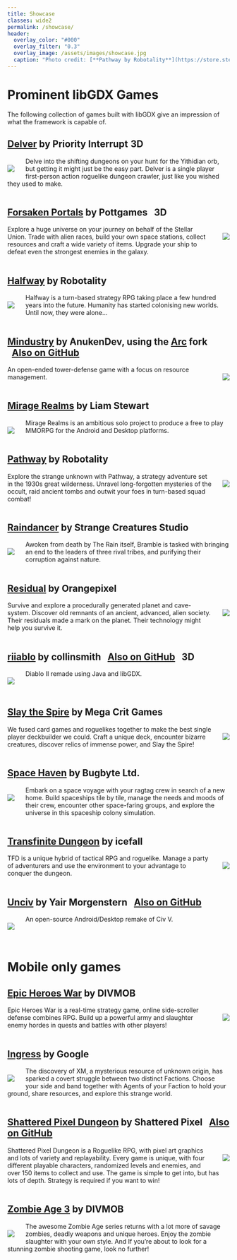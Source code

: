 ```yaml
---
title: Showcase
classes: wide2
permalink: /showcase/
header:
  overlay_color: "#000"
  overlay_filter: "0.3"
  overlay_image: /assets/images/showcase.jpg
  caption: "Photo credit: [**Pathway by Robotality**](https://store.steampowered.com/app/546430/Pathway/)"
---
```

# Prominent libGDX Games
The following collection of games built with libGDX give an impression of what the framework is capable of.

## [Delver](https://store.steampowered.com/app/249630/Delver/) by Priority Interrupt <span style="margin-left: 1px" class="btn btn--success">3D</span>
<img align="left" src="https://steamcdn-a.akamaihd.net/steam/apps/249630/header.jpg?t=1584136307" style="margin-right: 25px; margin-top: 17px; margin-bottom:10px">

Delve into the shifting dungeons on your hunt for the Yithidian orb, but getting it might just be the easy part. Delver is a single player first-person action roguelike dungeon crawler, just like you wished they used to make.

<div style="clear: both;with: 100%; height: 1px;"></div>

## [Forsaken Portals](https://store.steampowered.com/app/1338220/Forsaken_Portals/) by Pottgames <span style="margin-left: 10px" class="btn btn--success">3D</span>
<img align="right" src="https://steamcdn-a.akamaihd.net/steam/apps/1338220/header.jpg?t=1596602601" style="margin-left: 25px; margin-top: 17px; margin-bottom:10px">

Explore a huge universe on your journey on behalf of the Stellar Union. Trade with alien races, build your own space stations, collect resources and craft a wide variety of items. Upgrade your ship to defeat even the strongest enemies in the galaxy.

<div style="clear: both;with: 100%; height: 1px;"></div>

## [Halfway](https://store.steampowered.com/app/253150/Halfway/) by Robotality
<img align="left" src="https://steamcdn-a.akamaihd.net/steam/apps/253150/header.jpg?t=1593431340" style="margin-right: 25px; margin-top: 17px; margin-bottom:10px">

Halfway is a turn-based strategy RPG taking place a few hundred years into the future. Humanity has started colonising new worlds. Until now, they were alone...

<div style="clear: both;with: 100%; height: 1px;"></div>

## [Mindustry](https://store.steampowered.com/app/1127400/Mindustry/) by AnukenDev, using the [Arc](https://github.com/Anuken/Arc) fork <a href="https://github.com/Anuken/Mindustry" style="margin-left: 10px" class="btn btn--primary">Also on GitHub</a>
<img align="right" src="https://steamcdn-a.akamaihd.net/steam/apps/1127400/header.jpg?t=1586887170" style="margin-left: 25px; margin-top: 17px; margin-bottom:10px">

An open-ended tower-defense game with a focus on resource management.

<div style="clear: both;with: 100%; height: 1px;"></div>

## [Mirage Realms](http://www.miragerealms.co.uk/devblog/) by Liam Stewart
<img align="left" src="https://lh3.googleusercontent.com/Vkaw_v_I5YoSnz8ODNAjLAqY787ExDnufAnD-bYzgo1ID-ki0RytX32j0aQxmKpLgQ=s180-r" style="margin-right: 25px; margin-top: 17px; margin-bottom:10px">

Mirage Realms is an ambitious solo project to produce a free to play MMORPG for the Android and Desktop platforms.

<div style="clear: both;with: 100%; height: 1px;"></div>

## [Pathway](https://store.steampowered.com/app/546430/Pathway/) by Robotality
<img align="right" src="https://steamcdn-a.akamaihd.net/steam/apps/546430/header.jpg?t=1593431294" style="margin-left: 25px; margin-top: 17px; margin-bottom:10px">

Explore the strange unknown with Pathway, a strategy adventure set in the 1930s great wilderness. Unravel long-forgotten mysteries of the occult, raid ancient tombs and outwit your foes in turn-based squad combat!

<div style="clear: both;with: 100%; height: 1px;"></div>

## [Raindancer](https://store.steampowered.com/app/1156000/Raindancer/) by Strange Creatures Studio
<img align="left" src="https://steamcdn-a.akamaihd.net/steam/apps/1156000/header.jpg?t=1574896868" style="margin-right: 25px; margin-top: 17px; margin-bottom:10px">

Awoken from death by The Rain itself, Bramble is tasked with bringing an end to the leaders of three rival tribes, and purifying their corruption against nature.

<div style="clear: both;with: 100%; height: 1px;"></div>

## [Residual](https://store.steampowered.com/app/1290780/Residual/) by Orangepixel
<img align="right" src="https://steamcdn-a.akamaihd.net/steam/apps/1290780/header.jpg?t=1597948954" style="margin-left: 25px; margin-top: 17px; margin-bottom:10px">

Survive and explore a procedurally generated planet and cave-system. Discover old remnants of an ancient, advanced, alien society. Their residuals made a mark on the planet. Their technology might help you survive it.

<div style="clear: both;with: 100%; height: 1px;"></div>

## [riiablo](https://github.com/collinsmith/riiablo) by collinsmith <a href="https://github.com/collinsmith/riiablo" style="margin-left: 10px" class="btn btn--primary">Also on GitHub</a> <span style="margin-left: 10px" class="btn btn--success">3D</span>
<img align="left" src="https://media.giphy.com/media/f3pIneZddlMaFpFExx/giphy.gif" style="margin-right: 25px; margin-top: 17px; margin-bottom:20px">

Diablo II remade using Java and libGDX.

<div style="clear: both;with: 100%; height: 1px;"></div>

## [Slay the Spire](https://store.steampowered.com/app/646570/Slay_the_Spire/) by Mega Crit Games
<img align="right" src="https://steamcdn-a.akamaihd.net/steam/apps/646570/header.jpg?t=1592339399" style="margin-left: 25px; margin-top: 17px; margin-bottom:10px">

We fused card games and roguelikes together to make the best single player deckbuilder we could. Craft a unique deck, encounter bizarre creatures, discover relics of immense power, and Slay the Spire!

<div style="clear: both;with: 100%; height: 1px;"></div>

## [Space Haven](https://store.steampowered.com/app/979110/Space_Haven/) by Bugbyte Ltd.
<img align="left" src="https://steamcdn-a.akamaihd.net/steam/apps/979110/header.jpg?t=1596215195" style="margin-right: 25px; margin-top: 17px; margin-bottom:25px">

Embark on a space voyage with your ragtag crew in search of a new home. Build spaceships tile by tile, manage the needs and moods of their crew, encounter other space-faring groups, and explore the universe in this spaceship colony simulation.

<div style="clear: both;with: 100%; height: 1px;"></div>

## [Transfinite Dungeon](https://store.steampowered.com/app/1290750/Transfinite_Dungeon/) by icefall
<img align="right" src="https://steamcdn-a.akamaihd.net/steam/apps/1290750/header.jpg?t=1596793004" style="margin-left: 25px; margin-top: 17px; margin-bottom:10px">

TFD is a unique hybrid of tactical RPG and roguelike. Manage a party of adventurers and use the environment to your advantage to conquer the dungeon.

<div style="clear: both;with: 100%; height: 1px;"></div>

## [Unciv](https://github.com/yairm210/Unciv) by Yair Morgenstern <a href="https://github.com/yairm210/Unciv" style="margin-left: 10px" class="btn btn--primary">Also on GitHub</a>
<img align="left" src="https://lh3.googleusercontent.com/RHdLb_-Thy0BXv3aQmUj9lbXTrh0G9-fxrRArPV7Wvkp0_wsv8rdAHnrcBPZ2MUe7bE=s180-r" style="margin-right: 25px; margin-top: 17px; margin-bottom:10px">

An open-source Android/Desktop remake of Civ V.

<div style="clear: both;with: 100%; height: 1px;"></div>
<br/>

# Mobile only games
## [Epic Heroes War](https://play.google.com/store/apps/details?id=com.divmob.ageofheroes.braveheroes.battleheroes.epicheroeswar.epicheroes.en&hl=en) by DIVMOB
<img align="right" src="https://lh3.googleusercontent.com/w3AeZMHPEMrCs0K_NF-xrJCs62dYh5ShrTjefqmfRrn_1RGY5HnrrlYVZl6Won8ezA=s180-r" style="margin-left: 25px; margin-top: 17px; margin-bottom:10px">

Epic Heroes War is a real-time strategy game, online side-scroller defense combines RPG. Build up a powerful army and slaughter enemy hordes in quests and battles with other players!

<div style="clear: both;with: 100%; height: 1px;"></div>

## [Ingress](http://www.ingress.com) by Google
<img align="left" src="https://upload.wikimedia.org/wikipedia/commons/thumb/6/6d/Ingress_Logo_vector.svg/210px-Ingress_Logo_vector.svg.png" style="margin-right: 25px; margin-top: 17px; margin-bottom:10px">

The discovery of XM, a mysterious resource of unknown origin, has sparked a covert struggle between two distinct Factions. Choose your side and band together with Agents of your Faction to hold your ground, share resources, and explore this strange world.

<div style="clear: both;with: 100%; height: 1px;"></div>

## [Shattered Pixel Dungeon](https://play.google.com/store/apps/details?id=com.shatteredpixel.shatteredpixeldungeon) by Shattered Pixel <a href="https://github.com/00-Evan/shattered-pixel-dungeon" style="margin-left: 10px" class="btn btn--primary">Also on GitHub</a>
<img align="right" src="https://play-lh.googleusercontent.com/vxGKNb1du2IiJdMaheI2UwE6m28QjrfCZtbO88ryI9Ipd984RbAO1Ph9o7nuvqXWEw=s180-r" style="margin-left: 25px; margin-top: 17px; margin-bottom:10px">

Shattered Pixel Dungeon is a Roguelike RPG, with pixel art graphics and lots of variety and replayability. Every game is unique, with four different playable characters, randomized levels and enemies, and over 150 items to collect and use. The game is simple to get into, but has lots of depth. Strategy is required if you want to win!

<div style="clear: both;with: 100%; height: 1px;"></div>

## [Zombie Age 3](https://play.google.com/store/apps/details?id=com.redantz.game.zombie3&hl=en) by DIVMOB
<img align="left" src="https://lh3.googleusercontent.com/THOjbVCttr68beqrv0G-bxiWd_rY8WEAtQTlTCDfzvQw0uMKsO-uFq0pVcH0CJrMlw=s180-r" style="margin-right: 25px; margin-top: 17px; margin-bottom:10px">

The awesome Zombie Age series returns with a lot more of savage zombies, deadly weapons and unique heroes. Enjoy the zombie slaughter with your own style. And If you’re about to look for a stunning zombie shooting game, look no further!

